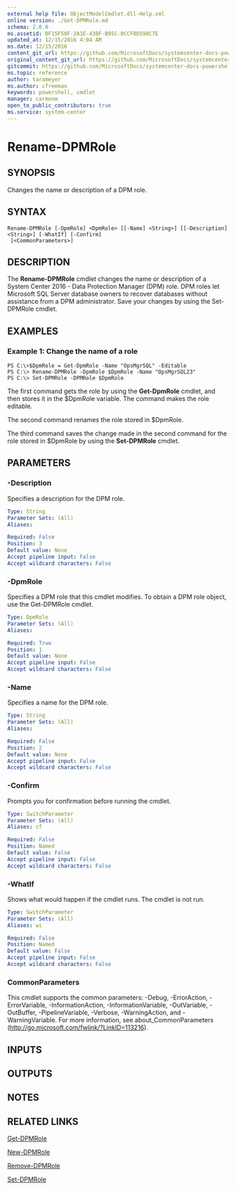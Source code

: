 ```yaml
---
external help file: ObjectModelCmdlet.dll-Help.xml
online version: ./Get-DPMRole.md
schema: 2.0.0
ms.assetid: DF15F50F-2A1E-43BF-B95C-0CCF0D598C7E
updated_at: 12/15/2016 4:04 AM
ms.date: 12/15/2016
content_git_url: https://github.com/MicrosoftDocs/systemcenter-docs-powershell/blob/master/systemcenter-cmdlets/SystemCenter2016/DataProtectionManager/vlatest/Rename-DPMRole.md
original_content_git_url: https://github.com/MicrosoftDocs/systemcenter-docs-powershell/blob/master/systemcenter-cmdlets/SystemCenter2016/DataProtectionManager/vlatest/Rename-DPMRole.md
gitcommit: https://github.com/MicrosoftDocs/systemcenter-docs-powershell/blob/7df4508c7b907a214e6a8eca76037b06065ef078/systemcenter-cmdlets/SystemCenter2016/DataProtectionManager/vlatest/Rename-DPMRole.md
ms.topic: reference
author: tarameyer
ms.author: cfreeman
keywords: powershell, cmdlet
manager: carmonm
open_to_public_contributors: true
ms.service: system-center
---
```


# Rename-DPMRole

## SYNOPSIS
Changes the name or description of a DPM role.

## SYNTAX

```
Rename-DPMRole [-DpmRole] <DpmRole> [[-Name] <String>] [[-Description] <String>] [-WhatIf] [-Confirm]
 [<CommonParameters>]
```

## DESCRIPTION
The **Rename-DPMRole** cmdlet changes the name or description of a System Center 2016 - Data Protection Manager (DPM) role.
DPM roles let Microsoft SQL Server database owners to recover databases without assistance from a DPM administrator.
Save your changes by using the Set-DPMRole cmdlet.

## EXAMPLES

### Example 1: Change the name of a role
```
PS C:\>$DpmRole = Get-DpmRole -Name "OpsMgrSQL" -Editable
PS C:\> Rename-DPMRole -DpmRole $DpmRole -Name "OpsMgrSQL23" 
PS C:\> Set-DPMRole -DPMRole $DpmRole
```

The first command gets the role by using the **Get-DpmRole** cmdlet, and then stores it in the $DpmRole variable.
The command makes the role editable.

The second command renames the role stored in $DpmRole.

The third command saves the change made in the second command for the role stored in $DpmRole by using the **Set-DPMRole** cmdlet.

## PARAMETERS

### -Description
Specifies a description for the DPM role.

```yaml
Type: String
Parameter Sets: (All)
Aliases: 

Required: False
Position: 3
Default value: None
Accept pipeline input: False
Accept wildcard characters: False
```

### -DpmRole
Specifies a DPM role that this cmdlet modifies.
To obtain a DPM role object, use the Get-DPMRole cmdlet.

```yaml
Type: DpmRole
Parameter Sets: (All)
Aliases: 

Required: True
Position: 1
Default value: None
Accept pipeline input: False
Accept wildcard characters: False
```

### -Name
Specifies a name for the DPM role.

```yaml
Type: String
Parameter Sets: (All)
Aliases: 

Required: False
Position: 2
Default value: None
Accept pipeline input: False
Accept wildcard characters: False
```

### -Confirm
Prompts you for confirmation before running the cmdlet.

```yaml
Type: SwitchParameter
Parameter Sets: (All)
Aliases: cf

Required: False
Position: Named
Default value: False
Accept pipeline input: False
Accept wildcard characters: False
```

### -WhatIf
Shows what would happen if the cmdlet runs.
The cmdlet is not run.

```yaml
Type: SwitchParameter
Parameter Sets: (All)
Aliases: wi

Required: False
Position: Named
Default value: False
Accept pipeline input: False
Accept wildcard characters: False
```

### CommonParameters
This cmdlet supports the common parameters: -Debug, -ErrorAction, -ErrorVariable, -InformationAction, -InformationVariable, -OutVariable, -OutBuffer, -PipelineVariable, -Verbose, -WarningAction, and -WarningVariable. For more information, see about_CommonParameters (http://go.microsoft.com/fwlink/?LinkID=113216).

## INPUTS

## OUTPUTS

## NOTES

## RELATED LINKS

[Get-DPMRole](xref:SystemCenter2016/DataProtectionManager/vlatest/Get-DPMRole.md)

[New-DPMRole](xref:SystemCenter2016/DataProtectionManager/vlatest/New-DPMRole.md)

[Remove-DPMRole](xref:SystemCenter2016/DataProtectionManager/vlatest/Remove-DPMRole.md)

[Set-DPMRole](xref:SystemCenter2016/DataProtectionManager/vlatest/Set-DPMRole.md)

